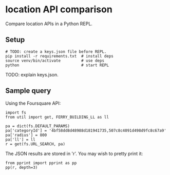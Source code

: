 # location API comparison
Compare location APIs in a Python REPL.

## Setup

    # TODO: create a keys.json file before REPL.
    pip install -r requirements.txt  # install deps
    source venv/bin/activate         # use deps
    python                           # start REPL

TODO: explain keys.json.

## Sample query
Using the Foursquare API:

    import fs
    from util import get, FERRY_BUILDING_LL as ll

    pa = dict(fs.DEFAULT_PARAMS)
    pa['categoryId'] = '4bf58dd8d48988d181941735,507c8c4091d498d9fc8c67a9'
    pa['radius'] = 800
    pa['ll'] = ll
    r = get(fs.URL_SEARCH, pa)

The JSON results are stored in 'r'. You may wish to pretty print it:

    from pprint import pprint as pp
    pp(r, depth=3)
